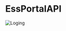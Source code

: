 # EssPortalAPI

![Loging](https://user-images.githubusercontent.com/26416031/124639803-41c73600-de95-11eb-9260-cced6992571a.png)
